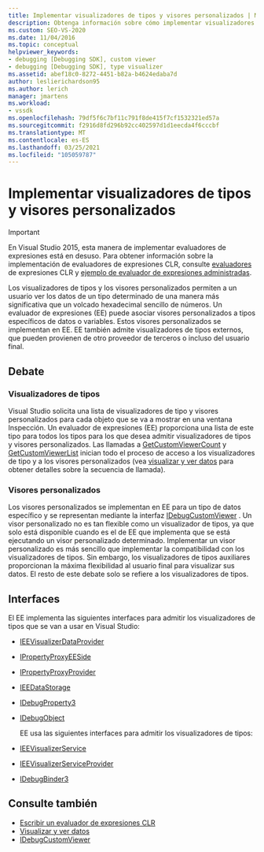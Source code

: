 ```yaml
---
title: Implementar visualizadores de tipos y visores personalizados | Microsoft Docs
description: Obtenga información sobre cómo implementar visualizadores de tipos y visores personalizados, que permiten a los usuarios ver los datos de una manera más significativa que un volcado de números.
ms.custom: SEO-VS-2020
ms.date: 11/04/2016
ms.topic: conceptual
helpviewer_keywords:
- debugging [Debugging SDK], custom viewer
- debugging [Debugging SDK], type visualizer
ms.assetid: abef18c0-8272-4451-b82a-b4624edaba7d
author: leslierichardson95
ms.author: lerich
manager: jmartens
ms.workload:
- vssdk
ms.openlocfilehash: 79df5f6c7bf11c791f8de415f7cf1532321ed57a
ms.sourcegitcommit: f2916d8fd296b92cc402597d1d1eecda4f6cccbf
ms.translationtype: MT
ms.contentlocale: es-ES
ms.lasthandoff: 03/25/2021
ms.locfileid: "105059787"
---
```

# <a name="implement-type-visualizers-and-custom-viewers"></a>Implementar visualizadores de tipos y visores personalizados
> [!IMPORTANT]
> En Visual Studio 2015, esta manera de implementar evaluadores de expresiones está en desuso. Para obtener información sobre la implementación de evaluadores de expresiones CLR, consulte [evaluadores](https://github.com/Microsoft/ConcordExtensibilitySamples/wiki/CLR-Expression-Evaluators) de expresiones CLR y [ejemplo de evaluador de expresiones administradas](https://github.com/Microsoft/ConcordExtensibilitySamples/wiki/Managed-Expression-Evaluator-Sample).

 Los visualizadores de tipos y los visores personalizados permiten a un usuario ver los datos de un tipo determinado de una manera más significativa que un volcado hexadecimal sencillo de números. Un evaluador de expresiones (EE) puede asociar visores personalizados a tipos específicos de datos o variables. Estos visores personalizados se implementan en EE. EE también admite visualizadores de tipos externos, que pueden provienen de otro proveedor de terceros o incluso del usuario final.

## <a name="discussion"></a>Debate

### <a name="type-visualizers"></a>Visualizadores de tipos
 Visual Studio solicita una lista de visualizadores de tipo y visores personalizados para cada objeto que se va a mostrar en una ventana Inspección. Un evaluador de expresiones (EE) proporciona una lista de este tipo para todos los tipos para los que desea admitir visualizadores de tipos y visores personalizados. Las llamadas a [GetCustomViewerCount](../../extensibility/debugger/reference/idebugproperty3-getcustomviewercount.md) y [GetCustomViewerList](../../extensibility/debugger/reference/idebugproperty3-getcustomviewerlist.md) inician todo el proceso de acceso a los visualizadores de tipo y a los visores personalizados (vea [visualizar y ver datos](../../extensibility/debugger/visualizing-and-viewing-data.md) para obtener detalles sobre la secuencia de llamada).

### <a name="custom-viewers"></a>Visores personalizados
 Los visores personalizados se implementan en EE para un tipo de datos específico y se representan mediante la interfaz [IDebugCustomViewer](../../extensibility/debugger/reference/idebugcustomviewer.md) . Un visor personalizado no es tan flexible como un visualizador de tipos, ya que solo está disponible cuando es el de EE que implementa que se está ejecutando un visor personalizado determinado. Implementar un visor personalizado es más sencillo que implementar la compatibilidad con los visualizadores de tipos. Sin embargo, los visualizadores de tipos auxiliares proporcionan la máxima flexibilidad al usuario final para visualizar sus datos. El resto de este debate solo se refiere a los visualizadores de tipos.

## <a name="interfaces"></a>Interfaces
 El EE implementa las siguientes interfaces para admitir los visualizadores de tipos que se van a usar en Visual Studio:

- [IEEVisualizerDataProvider](../../extensibility/debugger/reference/ieevisualizerdataprovider.md)

- [IPropertyProxyEESide](../../extensibility/debugger/reference/ipropertyproxyeeside.md)

- [IPropertyProxyProvider](../../extensibility/debugger/reference/ipropertyproxyprovider.md)

- [IEEDataStorage](../../extensibility/debugger/reference/ieedatastorage.md)

- [IDebugProperty3](../../extensibility/debugger/reference/idebugproperty3.md)

- [IDebugObject](../../extensibility/debugger/reference/idebugobject.md)

  EE usa las siguientes interfaces para admitir los visualizadores de tipos:

- [IEEVisualizerService](../../extensibility/debugger/reference/ieevisualizerservice.md)

- [IEEVisualizerServiceProvider](../../extensibility/debugger/reference/ieevisualizerserviceprovider.md)

- [IDebugBinder3](../../extensibility/debugger/reference/idebugbinder3.md)

## <a name="see-also"></a>Consulte también
- [Escribir un evaluador de expresiones CLR](../../extensibility/debugger/writing-a-common-language-runtime-expression-evaluator.md)
- [Visualizar y ver datos](../../extensibility/debugger/visualizing-and-viewing-data.md)
- [IDebugCustomViewer](../../extensibility/debugger/reference/idebugcustomviewer.md)
